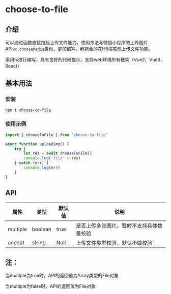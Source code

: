 # choose-to-file

## 介绍

​	可以通过函数直接拉起上传文件能力，使用方法与微信小程序的上传图片API`wx.chooseMedia`类似，更加编写，解耦合的在H5端实现上传文件功能。

​	采用ts进行编写，具有良好的代码提示，支持web环境所有框架（Vue2、Vue3、React）



## 基本用法

### 安装

```bash
npm i choose-to-file
```

### 使用示例

```js
import { chooseToFile } from 'choose-to-file'

async function uploadImg() {
	try {
		let res = await chooseToFile()
		console.log('file' + res)
	} catch (err) {
		console.log(err)
	}
}
```



## API

| 属性     | 类型    | 默认值 | 说明                                     |
| -------- | ------- | ------ | ---------------------------------------- |
| multiple | boolean | true   | 是否上传多张图片，暂时不支持具体数量校验 |
| accept   | string  | Null   | 上传文件类型校验，默认不做校验           |



## 注：

当multiple为true时，API的返回值为Array类型的File对象

当multiple为false时，API的返回值为File对象

